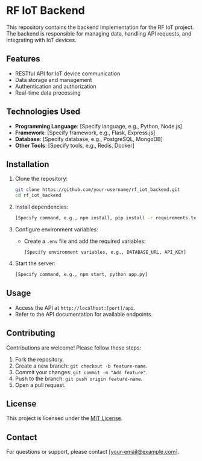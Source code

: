 # RF IoT Backend

This repository contains the backend implementation for the RF IoT project. The backend is responsible for managing data, handling API requests, and integrating with IoT devices.

## Features

- RESTful API for IoT device communication
- Data storage and management
- Authentication and authorization
- Real-time data processing

## Technologies Used

- **Programming Language**: [Specify language, e.g., Python, Node.js]
- **Framework**: [Specify framework, e.g., Flask, Express.js]
- **Database**: [Specify database, e.g., PostgreSQL, MongoDB]
- **Other Tools**: [Specify tools, e.g., Redis, Docker]

## Installation

1. Clone the repository:
    ```bash
    git clone https://github.com/your-username/rf_iot_backend.git
    cd rf_iot_backend
    ```

2. Install dependencies:
    ```bash
    [Specify command, e.g., npm install, pip install -r requirements.txt]
    ```

3. Configure environment variables:
    - Create a `.env` file and add the required variables:
      ```
      [Specify environment variables, e.g., DATABASE_URL, API_KEY]
      ```

4. Start the server:
    ```bash
    [Specify command, e.g., npm start, python app.py]
    ```

## Usage

- Access the API at `http://localhost:[port]/api`.
- Refer to the API documentation for available endpoints.

## Contributing

Contributions are welcome! Please follow these steps:

1. Fork the repository.
2. Create a new branch: `git checkout -b feature-name`.
3. Commit your changes: `git commit -m "Add feature"`.
4. Push to the branch: `git push origin feature-name`.
5. Open a pull request.

## License

This project is licensed under the [MIT License](LICENSE).

## Contact

For questions or support, please contact [your-email@example.com].